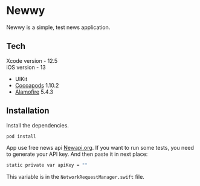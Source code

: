 # Newwy
Newwy is a simple, test news application.

## Tech
Xcode version - 12.5  
iOS version - 13

- UIKit
- [Cocoapods](https://cocoapods.org/) 1.10.2
- [Alamofire](https://github.com/Alamofire/Alamofire) 5.4.3

## Installation

Install the dependencies.

```sh
pod install
```

App use free news api [Newapi.org](https://newsapi.org/). If you want to run some tests, you need to generate your API key.
And then paste it in next place:

```sh
static private var apiKey = ""
```
This variable is in the `NetworkRequestManager.swift` file.
